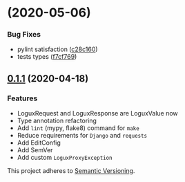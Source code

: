 #  (2020-05-06)


### Bug Fixes

* pylint satisfaction ([c28c160](https://github.com/logux/django/commit/c28c16018aa2568013c48b982fb0fcef4c91b607))
* tests types ([f7cf769](https://github.com/logux/django/commit/f7cf769c5dadc84af00f89ea0d7e1740ad39fcb1))


## [0.1.1](https://github.com/logux/django/compare/0.1.0...0.1.1) (2020-04-18)

### Features

* LoguxRequest and LoguxResponse are LoguxValue now
* Type annotation refactoring
* Add `lint` (mypy, flake8) command for `make`
* Reduce requirements for `Django` and `requests`
* Add EditConfig
* Add SemVer
* Add custom `LoguxProxyException`



This project adheres to [Semantic Versioning](http://semver.org/).
